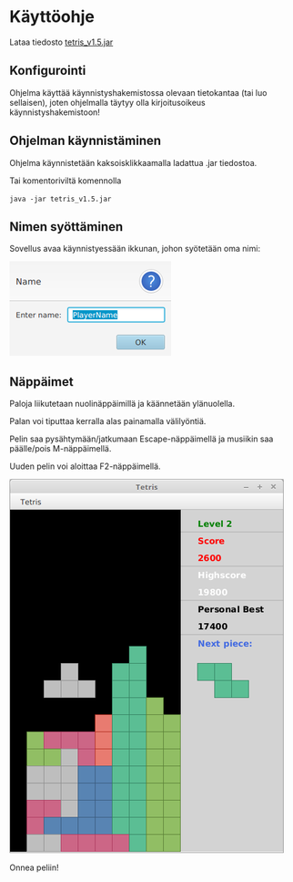 # Käyttöohje
Lataa tiedosto [tetris_v1.5.jar](https://github.com/tuomasmk/otm-harjoitustyo/releases/tag/v1.5)

## Konfigurointi
Ohjelma käyttää käynnistyshakemistossa olevaan tietokantaa (tai luo sellaisen), joten ohjelmalla täytyy olla kirjoitusoikeus käynnistyshakemistoon!

## Ohjelman käynnistäminen
Ohjelma käynnistetään kaksoisklikkaamalla ladattua .jar tiedostoa.

Tai komentoriviltä komennolla

`java -jar tetris_v1.5.jar`

## Nimen syöttäminen
Sovellus avaa käynnistyessään ikkunan, johon syötetään oma nimi:

![aloitusikkuna](https://github.com/tuomasmk/otm-harjoitustyo/blob/master/dokumentointi/Aloitusikkuna.png "Aloitusikkuna")

## Näppäimet
Paloja liikutetaan nuolinäppäimillä ja käännetään ylänuolella. 

Palan voi tiputtaa kerralla alas painamalla välilyöntiä.

Pelin saa pysähtymään/jatkumaan Escape-näppäimellä ja musiikin saa päälle/pois M-näppäimellä.

Uuden pelin voi aloittaa F2-näppäimellä.

![peli-ikkuna](https://github.com/tuomasmk/otm-harjoitustyo/blob/master/dokumentointi/tetris_gameplay.png "Peli-ikkuna")

Onnea peliin!
